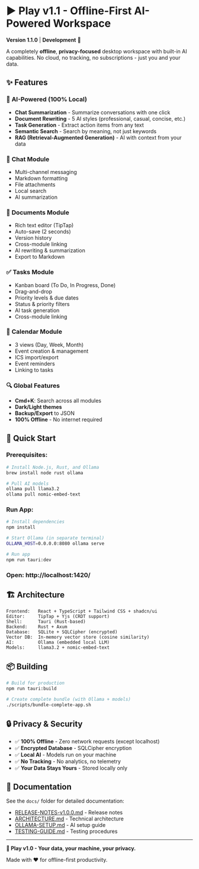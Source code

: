 # ▶️ Play v1.1 - Offline-First AI-Powered Workspace

**Version 1.1.0** | **Development** 🚧

A completely **offline**, **privacy-focused** desktop workspace with built-in AI capabilities. No cloud, no tracking, no subscriptions - just you and your data.

## ✨ Features

### 🤖 **AI-Powered** (100% Local)
- **Chat Summarization** - Summarize conversations with one click
- **Document Rewriting** - 5 AI styles (professional, casual, concise, etc.)
- **Task Generation** - Extract action items from any text
- **Semantic Search** - Search by meaning, not just keywords
- **RAG (Retrieval-Augmented Generation)** - AI with context from your data

### 💬 **Chat Module**
- Multi-channel messaging
- Markdown formatting
- File attachments
- Local search
- AI summarization

### 📝 **Documents Module**
- Rich text editor (TipTap)
- Auto-save (2 seconds)
- Version history
- Cross-module linking
- AI rewriting & summarization
- Export to Markdown

### ✅ **Tasks Module**
- Kanban board (To Do, In Progress, Done)
- Drag-and-drop
- Priority levels & due dates
- Status & priority filters
- AI task generation
- Cross-module linking

### 📅 **Calendar Module**
- 3 views (Day, Week, Month)
- Event creation & management
- ICS import/export
- Event reminders
- Linking to tasks

### 🔍 **Global Features**
- **Cmd+K**: Search across all modules
- **Dark/Light themes**
- **Backup/Export** to JSON
- **100% Offline** - No internet required

## 🚀 Quick Start

### Prerequisites:
```bash
# Install Node.js, Rust, and Ollama
brew install node rust ollama

# Pull AI models
ollama pull llama3.2
ollama pull nomic-embed-text
```

### Run App:
```bash
# Install dependencies
npm install

# Start Ollama (in separate terminal)
OLLAMA_HOST=0.0.0.0:8080 ollama serve

# Run app
npm run tauri:dev
```

### Open: http://localhost:1420/

## 🏗️ Architecture

```
Frontend:   React + TypeScript + Tailwind CSS + shadcn/ui
Editor:     TipTap + Yjs (CRDT support)
Shell:      Tauri (Rust-based)
Backend:    Rust + Axum
Database:   SQLite + SQLCipher (encrypted)
Vector DB:  In-memory vector store (cosine similarity)
AI:         Ollama (embedded local LLM)
Models:     llama3.2 + nomic-embed-text
```

## 📦 Building

```bash
# Build for production
npm run tauri:build

# Create complete bundle (with Ollama + models)
./scripts/bundle-complete-app.sh
```

## 🔒 Privacy & Security

- ✅ **100% Offline** - Zero network requests (except localhost)
- ✅ **Encrypted Database** - SQLCipher encryption
- ✅ **Local AI** - Models run on your machine
- ✅ **No Tracking** - No analytics, no telemetry
- ✅ **Your Data Stays Yours** - Stored locally only

## 📖 Documentation

See the `docs/` folder for detailed documentation:
- [RELEASE-NOTES-v1.0.0.md](./docs/RELEASE-NOTES-v1.0.0.md) - Release notes
- [ARCHITECTURE.md](./docs/ARCHITECTURE.md) - Technical architecture
- [OLLAMA-SETUP.md](./docs/OLLAMA-SETUP.md) - AI setup guide
- [TESTING-GUIDE.md](./docs/TESTING-GUIDE.md) - Testing procedures

---

**🎉 Play v1.0 - Your data, your machine, your privacy.**

Made with ❤️ for offline-first productivity.
